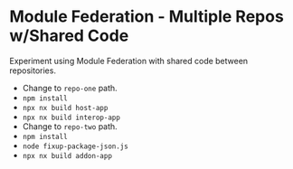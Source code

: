 # Module Federation - Multiple Repos w/Shared Code

Experiment using Module Federation with shared code between repositories.

- Change to `repo-one` path.
- `npm install`
- `npx nx build host-app`
- `npx nx build interop-app`
- Change to `repo-two` path.
- `npm install`
- `node fixup-package-json.js`
- `npx nx build addon-app`
